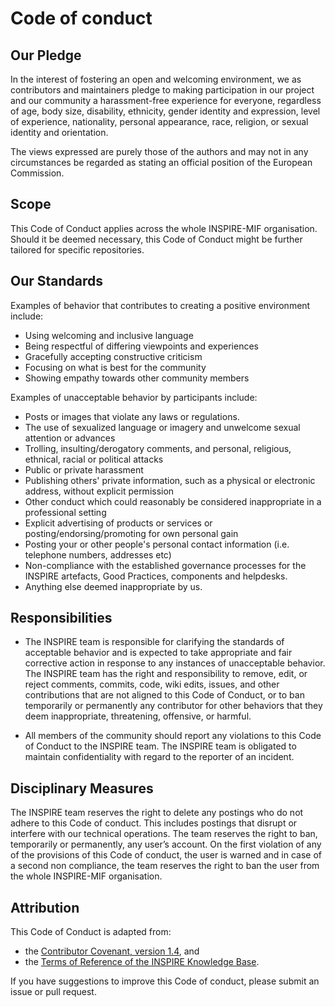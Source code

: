 # Code of conduct

## Our Pledge

In the interest of fostering an open and welcoming environment, we as contributors and maintainers pledge to making participation in our project and our community a harassment-free experience for everyone, regardless of age, body size, disability, ethnicity, gender identity and expression, level of experience, nationality, personal appearance, race, religion, or sexual identity and orientation.

The views expressed are purely those of the authors and may not in any circumstances be regarded as stating an official position of the European Commission.

## Scope

This Code of Conduct applies across the whole INSPIRE-MIF organisation. Should it be deemed necessary, this Code of Conduct might be further tailored for specific repositories.

## Our Standards

Examples of behavior that contributes to creating a positive environment include:

* Using welcoming and inclusive language
* Being respectful of differing viewpoints and experiences
* Gracefully accepting constructive criticism
* Focusing on what is best for the community
* Showing empathy towards other community members

Examples of unacceptable behavior by participants include:

* Posts or images that violate any laws or regulations.
* The use of sexualized language or imagery and unwelcome sexual attention or advances
* Trolling, insulting/derogatory comments, and personal, religious, ethnical, racial or political attacks
* Public or private harassment
* Publishing others' private information, such as a physical or electronic address, without explicit permission
* Other conduct which could reasonably be considered inappropriate in a professional setting
* Explicit advertising of products or services or posting/endorsing/promoting for own personal gain
* Posting your or other people's personal contact information (i.e. telephone numbers, addresses etc)
* Non-compliance with the established governance processes for the INSPIRE artefacts, Good Practices, components and helpdesks.
* Anything else deemed inappropriate by us.

## Responsibilities

* The INSPIRE team is responsible for clarifying the standards of acceptable behavior and is expected to take appropriate and fair corrective action in response to any instances of unacceptable behavior. The INSPIRE team has the right and responsibility to remove, edit, or reject comments, commits, code, wiki edits, issues, and other contributions that are not aligned to this Code of Conduct, or to ban temporarily or permanently any contributor for other behaviors that they deem inappropriate, threatening, offensive, or harmful.

* All members of the community should report any violations to this Code of Conduct to the INSPIRE team. The INSPIRE team is obligated to maintain confidentiality with regard to the reporter of an incident.

## Disciplinary Measures

The INSPIRE team reserves the right to delete any postings who do not adhere to this Code of conduct. This includes postings that disrupt or interfere with our technical operations. The team reserves the right to ban, temporarily or permanently, any user’s account. On the first violation of any of the provisions of this Code of conduct, the user is warned and in case of a second non compliance, the team reserves the right to ban the user from the whole INSPIRE-MIF organisation. 

## Attribution

This Code of Conduct is adapted from:
* the [Contributor Covenant, version 1.4](http://contributor-covenant.org), and
* the [Terms of Reference of the INSPIRE Knowledge Base](https://inspire.ec.europa.eu/terms-use/59606).

If you have suggestions to improve this Code of conduct, please submit an issue or pull request.
